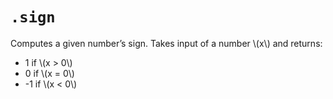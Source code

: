 # `.sign`

Computes a given number’s sign.
Takes input of a number \\(x\\) and returns:

- 1 if \\(x > 0\\)
- 0 if \\(x = 0\\)
- -1 if \\(x < 0\\)
